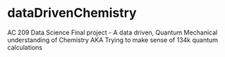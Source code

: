 dataDrivenChemistry
===================

AC 209 Data Science Final project - A data driven, Quantum Mechanical understanding of Chemistry AKA Trying to make sense of 134k quantum calculations

